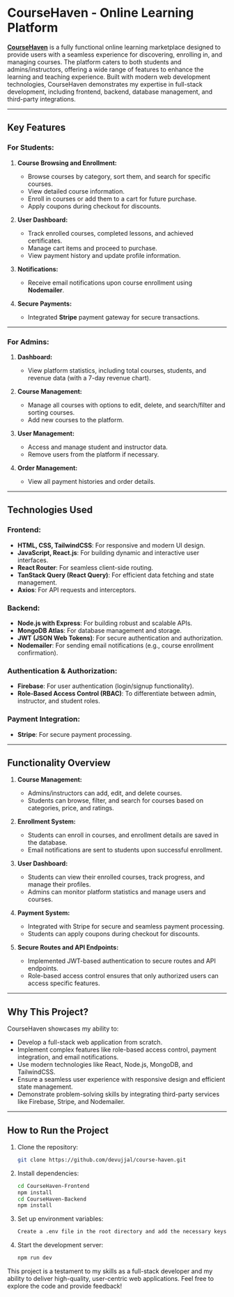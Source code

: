 # CourseHaven - Online Learning Platform

[**CourseHaven**](https://coursehaven.netlify.app) is a fully functional online learning marketplace designed to provide users with a seamless experience for discovering, enrolling in, and managing courses. The platform caters to both students and admins/instructors, offering a wide range of features to enhance the learning and teaching experience. Built with modern web development technologies, CourseHaven demonstrates my expertise in full-stack development, including frontend, backend, database management, and third-party integrations.

---

## Key Features

### **For Students:**
1. **Course Browsing and Enrollment:**
   - Browse courses by category, sort them, and search for specific courses.
   - View detailed course information.
   - Enroll in courses or add them to a cart for future purchase.
   - Apply coupons during checkout for discounts.

2. **User Dashboard:**
   - Track enrolled courses, completed lessons, and achieved certificates.
   - Manage cart items and proceed to purchase.
   - View payment history and update profile information.

3. **Notifications:**
   - Receive email notifications upon course enrollment using **Nodemailer**.

4. **Secure Payments:**
   - Integrated **Stripe** payment gateway for secure transactions.

---

### **For Admins:**
1. **Dashboard:**
   - View platform statistics, including total courses, students, and revenue data (with a 7-day revenue chart).

2. **Course Management:**
   - Manage all courses with options to edit, delete, and search/filter and sorting courses.
   - Add new courses to the platform.

3. **User Management:**
   - Access and manage student and instructor data.
   - Remove users from the platform if necessary.

4. **Order Management:**
   - View all payment histories and order details.

---

## Technologies Used

### **Frontend:**
- **HTML, CSS, TailwindCSS**: For responsive and modern UI design.
- **JavaScript, React.js**: For building dynamic and interactive user interfaces.
- **React Router**: For seamless client-side routing.
- **TanStack Query (React Query)**: For efficient data fetching and state management.
- **Axios**: For API requests and interceptors.

### **Backend:**
- **Node.js with Express**: For building robust and scalable APIs.
- **MongoDB Atlas**: For database management and storage.
- **JWT (JSON Web Tokens)**: For secure authentication and authorization.
- **Nodemailer**: For sending email notifications (e.g., course enrollment confirmation).

### **Authentication & Authorization:**
- **Firebase**: For user authentication (login/signup functionality).
- **Role-Based Access Control (RBAC)**: To differentiate between admin, instructor, and student roles.

### **Payment Integration:**
- **Stripe**: For secure payment processing.

---

## Functionality Overview

1. **Course Management:**
   - Admins/instructors can add, edit, and delete courses.
   - Students can browse, filter, and search for courses based on categories, price, and ratings.

2. **Enrollment System:**
   - Students can enroll in courses, and enrollment details are saved in the database.
   - Email notifications are sent to students upon successful enrollment.

3. **User Dashboard:**
   - Students can view their enrolled courses, track progress, and manage their profiles.
   - Admins can monitor platform statistics and manage users and courses.

4. **Payment System:**
   - Integrated with Stripe for secure and seamless payment processing.
   - Students can apply coupons during checkout for discounts.

5. **Secure Routes and API Endpoints:**
   - Implemented JWT-based authentication to secure routes and API endpoints.
   - Role-based access control ensures that only authorized users can access specific features.

---

## Why This Project?

CourseHaven showcases my ability to:
- Develop a full-stack web application from scratch.
- Implement complex features like role-based access control, payment integration, and email notifications.
- Use modern technologies like React, Node.js, MongoDB, and TailwindCSS.
- Ensure a seamless user experience with responsive design and efficient state management.
- Demonstrate problem-solving skills by integrating third-party services like Firebase, Stripe, and Nodemailer.

---

## How to Run the Project

1. Clone the repository:
   ```bash
   git clone https://github.com/devujjal/course-haven.git

2. Install dependencies:
   ```bash
   cd CourseHaven-Frontend
   npm install
   cd CourseHaven-Backend
   npm install

3. Set up environment variables:
   ```bash
   Create a .env file in the root directory and add the necessary keys (e.g., Firebase, Stripe, MongoDB Atlas, Nodemailer).

4. Start the development server:
   ```bash
   npm run dev
   

This project is a testament to my skills as a full-stack developer and my ability to deliver high-quality, user-centric web applications. Feel free to explore the code and provide feedback!
